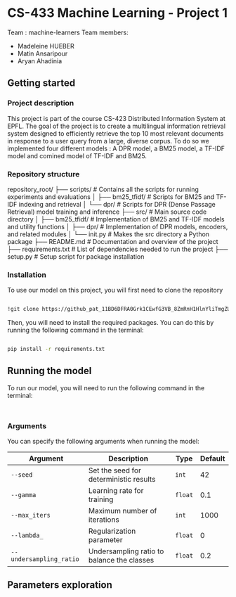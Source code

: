 # CS-433 Machine Learning - Project 1
Team : machine-learners
Team members:
- Madeleine HUEBER
- Matin Ansaripour
- Aryan Ahadinia


## Getting started
### Project description
This project is part of the course CS-423 Distributed Information System at EPFL. The goal of the project is to create a multilingual information retrieval system designed to efficiently retrieve the top 10 most relevant documents in response to a user query from a large, diverse corpus. To do so we implemented four different models : A DPR model, a BM25 model, a TF-IDF model and comined model of TF-IDF and BM25. 

### Repository structure
repository_root/ 
├── scripts/ # Contains all the scripts for running experiments and evaluations 
│ ├── bm25_tfidf/ # Scripts for BM25 and TF-IDF indexing and retrieval 
│ └── dpr/ # Scripts for DPR (Dense Passage Retrieval) model training and inference 
├── src/ # Main source code directory 
│ ├── bm25_tfidf/ # Implementation of BM25 and TF-IDF models and utility functions 
│ ├── dpr/ # Implementation of DPR models, encoders, and related modules 
│ └── init.py # Makes the src directory a Python package 
├── README.md # Documentation and overview of the project 
├── requirements.txt # List of dependencies needed to run the project 
├── setup.py # Setup script for package installation




### Installation 


To use our model on this project, you will first need to clone the repository 

```bash

!git clone https://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@github.com/madhueb/DIS_project1.git
```

Then, you will need to install the required packages. You can do this by running the following command in the terminal:

```bash

pip install -r requirements.txt
```


## Running the model

To run our model, you will need to run the following command in the terminal:

```bash



```


### Arguments

You can specify the following arguments when running the model:

| Argument              | Description                                    | Type   | Default |
|-----------------------|------------------------------------------------|--------|---------|
| `--seed`              | Set the seed for deterministic results         | `int`  | 42      |
| `--gamma`             | Learning rate for training                     | `float`| 0.1     |
| `--max_iters`         | Maximum number of iterations                   | `int`  | 1000    |
| `--lambda_`           | Regularization parameter                       | `float`| 0       |
| `--undersampling_ratio` | Undersampling ratio to balance the classes    | `float`| 0.2     |

## Parameters exploration





